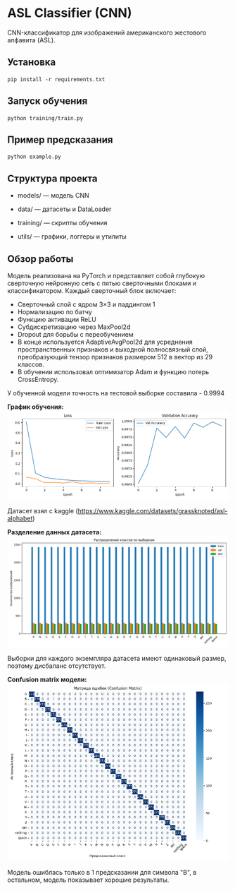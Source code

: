 # ASL Classifier (CNN)

CNN-классификатор для изображений американского жестового алфавита (ASL).

## Установка

```
pip install -r requirements.txt
```

## Запуск обучения
```
python training/train.py
```

## Пример предсказания
```
python example.py
```

## Структура проекта
- models/ — модель CNN

- data/ — датасеты и DataLoader

- training/ — скрипты обучения

- utils/ — графики, логгеры и утилиты

## Обзор работы

Модель реализована на PyTorch и представляет собой глубокую сверточную нейронную сеть с пятью сверточными блоками и классификатором. Каждый сверточный блок включает:
- Сверточный слой с ядром 3×3 и паддингом 1
- Нормализацию по батчу
- Функцию активации ReLU
- Субдискретизацию через MaxPool2d
- Dropout для борьбы с переобучением
- В конце используется AdaptiveAvgPool2d для усреднения пространственных признаков и выходной полносвязный слой, преобразующий тензор признаков размером 512 в вектор из 29 классов.
- В обучении использовал оптимизатор Adam и функцию потерь CrossEntropy.

У обученной модели точность на тестовой выборке составила - 0.9994

**График обучения:**
![Training](https://github.com/4pokodav/ASL_classifier/raw/main/plots/training_plot.png)

Датасет взял с kaggle (https://www.kaggle.com/datasets/grassknoted/asl-alphabet)

**Разделение данных датасета:**
![Class distribution](https://github.com/4pokodav/ASL_classifier/raw/main/plots/class_distribution.png)

Выборки для каждого экземпляра датасета имеют одинаковый размер, поэтому дисбаланс отсутствует.

**Confusion matrix модели:**
![Confusion matrix](https://github.com/4pokodav/ASL_classifier/raw/main/plots/confusion_matrix.png)

Модель ошиблась только в 1 предсказании для символа "B", в остальном, модель показывает хорошие результаты.
